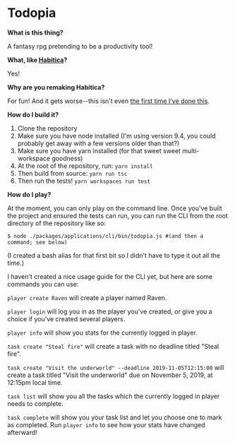 # Todopia

**What is this thing?**

A fantasy rpg pretending to be a productivity tool!

**What, like [Habitica](https://habitica.com/static/home)?**

Yes!

**Why are you remaking Habitica?**

For fun! And it gets worse--this isn't even [the first time I've done this](https://www.github.com/davwards/elementals).

**How do I build it?**

1. Clone the repository
1. Make sure you have node installed (I'm using version 9.4, you could probably get away with a few versions older than that?)
1. Make sure you have yarn installed (for that sweet sweet multi-workspace goodness)
1. At the root of the repository, run: `yarn install`
1. Then build from source: `yarn run tsc`
1. Then run the tests! `yarn workspaces run test`

**How do I play?**

At the moment, you can only play on the command line.
Once you've built the project and ensured the tests can run,
you can run the CLI from the root directory of the repository like so:

```
$ node ./packages/applications/cli/bin/todopia.js #(and then a command; see below)
```

(I created a bash alias for that first bit so I didn't have to type it out all the time.)

I haven't created a nice usage guide for the CLI yet, but here are some commands you can use:

`player create Raven` will create a player named Raven.

`player login` will log you in as the player you've created, or give you a choice if you've created several players.

`player info` will show you stats for the currently logged in player.

`task create "Steal fire"` will create a task with no deadline titled "Steal fire".

`task create "Visit the underworld" --deadline 2019-11-05T12:15:00` will create a task titled "Visit the underworld" due on November 5, 2019, at 12:15pm local time.

`task list` will show you all the tasks which the currently logged in player needs to complete.

`task complete` will show you your task list and let you choose one to mark as completed. Run `player info` to see how your stats have changed afterward!

